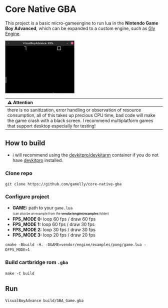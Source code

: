 # Core Native GBA

This project is a basic micro-gameengine to run lua in the **Nintendo Game Boy Advanced**,
which can be expanded to a custom engine,
such as [Gly Engine](https://github.com/gamelly/gly-engine).

[<img height="168px" src="https://raw.githubusercontent.com/RodrigoDornelles/RodrigoDornelles/refs/heads/master/media/pong-gba-gly-engine.gif">](#core-native-gba)

| :warning: Attention |
| :------------------ |
| there is no sanitization, error handling or observation of resource consumption, all of this takes up precious CPU time, bad code will make the game crash with a black screen. I recommend multiplatform games that support desktop especially for testing! |

## How to build

 * i will recommend using the [devkitpro/devkitarm](https://hub.docker.com/r/devkitpro/devkitarm) container if you do not have [devkitpro](https://devkitpro.org/wiki/devkitPro_pacman) installed.

### Clone repo
 
```
git clone https://github.com/gamelly/core-native-gba
```

### Configure project

 * **GAME:** path to your `game.lua`<br/><sup><sub>(can also be an example from the **vendor/engine/examples** folder)</sub></sup>
 * **FPS_MODE 0:** loop 60 fps / draw 60 fps
 * **FPS_MODE 1:** loop 60 fps / draw 30 fps
 * **FPS_MODE 2:** loop 30 fps / draw 30 fps
 * **FPS_MODE 3:** loop 20 fps / draw 20 fps

```
cmake -Bbuild -H. -DGAME=vendor/engine/examples/pong/game.lua -DFPS_MODE=1
```

### Build cartbridge rom `.gba`

```
make -C build
```

## Run

```
VisualBoyAdvance build/GBA_Game.gba
```

